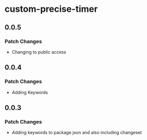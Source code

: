 # custom-precise-timer

## 0.0.5

### Patch Changes

- Changing to public access

## 0.0.4

### Patch Changes

- Adding Keywords

## 0.0.3

### Patch Changes

- Adding keywords to package json and also including changeset
